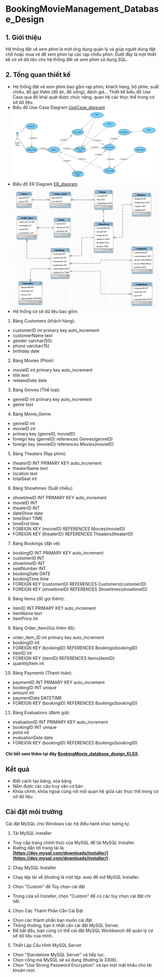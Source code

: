 # BookingMovieManagement_Database_Design

## 1. Giới thiệu
Hệ thống đặt vé xem phim là một ứng dụng quản lý và giúp người dùng đặt chỗ hoặc mua vé để xem phim tại các rạp chiếu phim. Dưới đây là một thiết kế cơ sở dữ liệu cho hệ thống đăt vé xem phim sử dụng SQL.
## 2. Tổng quan thiết kế
- Hệ thống đặt vé xem phim bao gồm rạp phim, khách hàng, bộ phim, suất chiếu, đồ gọi thêm (đồ ăn, đồ uống), đánh giá...
Thiết kế biểu đồ Use Case qua đó khái quát được chức năng, quan hệ các thực thể trong cơ sở dữ liệu.
- Biểu đồ Use-Case Diagram [UseCase_diagram](Diagram/UseCaseDiagram.vpd)
![](Diagram/UseCaseDiagram.png)
- Biểu đồ ER Diagram [ER_diagram](Diagram/ER_diagram.mwb)
![](Diagram/ER_diagram.png)
- Hệ thống cơ sở dữ liệu bao gồm:
1. Bảng Customers (khách hàng):
- customerID int primary key auto_increment
- customerName text
- gender varchar(50)
- phone varchar(15)
- birthday date 

2. Bảng Movies (Phim):
- movieID int primary key auto_increment
- title text
- releaseDate date

3. Bảng Genres (Thể loại):
- genreID int primary key auto_increment
- genre text
 
4. Bảng Movie_Genre:
- genreID int 
- movieID int
- primary key (genreID, movieID)
- foreign key (genreID) references Genres(genreID)
- foreign key (movieID) references Movies(movieID) 

5. Bảng Theaters (Rạp phim):
-    theaterID INT PRIMARY KEY auto_increment
-    theaterName text
-    location text
-    totalSeat int

6. Bảng Showtimes (Suất chiếu):
-    showtimeID INT PRIMARY KEY auto_increment
-    movieID INT
-    theaterID INT
-    dateShow date
-    timeStart TIME
-    timeEnd time
-    FOREIGN KEY (movieID) REFERENCES Movies(movieID)
-    FOREIGN KEY (theaterID) REFERENCES Theaters(theaterID)

7. Bảng Bookings (đặt vé):
-    bookingID INT PRIMARY KEY auto_increment 
-    customerID INT
-    showtimeID INT
-    seatNumber INT
-    bookingDate DATE
-    bookingTime time
-    FOREIGN KEY (customerID) REFERENCES Customers(customerID)
-    FOREIGN KEY (showtimeID) REFERENCES Showtimes(showtimeID)

8. Bảng Items (đồ gọi thêm):
-    itemID INT PRIMARY KEY auto_increment 
-    itemName text
-    itemPrice int

9. Bảng Order_Item(Gọi thêm đồ):
- order_item_ID int primary key auto_increment
- bookingID int
- FOREIGN KEY (bookingID) REFERENCES Bookings(bookingID)
- itemID int
- FOREIGN KEY (itemID) REFERENCES Items(itemID)
- quantityItem int


10. Bảng Payments (Thanh toán):
-    paymentID INT PRIMARY KEY auto_increment
-    bookingID INT unique 
-    amount int
-    paymentDate DATETIME
-    FOREIGN KEY (bookingID) REFERENCES Bookings(bookingID)
  
11. Bảng Evaluations (đánh giá):
-    evaluationID INT PRIMARY KEY auto_increment
-    bookingID INT unique 
-    point int
-    evaluationDate date
-    FOREIGN KEY (bookingID) REFERENCES Bookings(bookingID)
#### Chi tiết xem thêm tại đây **[BookingMovie_database_design.XLSX](https://docs.google.com/spreadsheets/d/1tf4uSJdZvCEONUMi_B01MdSr9F-4anID/edit?usp=drive_link&ouid=108740500499233988249&rtpof=true&sd=true").**
## Kết quả
- Biết cách tạo bảng, xóa bảng
- Nắm được các câu truy vấn cơ bản
- Khóa chính, khóa ngoại cùng với mối quan hệ giữa các thực thể trong cơ sở dữ liệu.
## Cài đặt môi trường
Cài đặt MySQL cho Windows các hệ điều hành khác tương tự.
1. Tải MySQL Installer

- Truy cập trang chính thức của MySQL để tải MySQL Installer.
- Đường dẫn tới trang tải là: **[https://dev.mysql.com/downloads/installer/](https://dev.mysql.com/downloads/installer/).**
2. Chạy MySQL Installer

- Chạy tệp tải về (thường là một tệp .exe) để mở MySQL Installer.

3. Chọn "Custom" để Tùy chọn cài đặt

- Trong cửa sổ Installer, chọn "Custom" để có các tùy chọn cài đặt chi tiết.

4. Chọn Các Thành Phần Cần Cài Đặt

- Chọn các thành phần bạn muốn cài đặt.
- Thông thường, bạn ít nhất cần cài đặt MySQL Server.
- Để bắt đầu, bạn cũng có thể cài đặt MySQL Workbench để quản lý cơ sở dữ liệu của mình.

5. Thiết Lập Cấu Hình MySQL Server

- Chọn "Standalone MySQL Server" và tiếp tục.
- Chọn cổng mà MySQL sẽ sử dụng (thường là 3306).
- Chọn "Use Strong Password Encryption" và tạo một mật khẩu cho tài khoản root.
